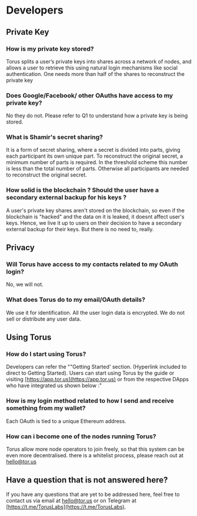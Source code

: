 # Developers

## Private Key

### How is my private key stored?

Torus splits a user’s private keys into shares across a network of nodes, and allows a user to retrieve this using natural login mechanisms like social authentication. One needs more than half of the shares to reconstruct the private key

### Does Google/Facebook/ other OAuths have access to my private key?

No they do not. Please refer to Q1 to understand how a private key is being stored.

### What is Shamir's secret sharing?

It is a form of secret sharing, where a secret is divided into parts, giving each participant its own unique part. To reconstruct the original secret, a minimum number of parts is required. In the threshold scheme this number is less than the total number of parts. Otherwise all participants are needed to reconstruct the original secret.

### How solid is the blockchain ? Should the user have a secondary external backup for his keys ?

A user's private key shares aren't stored on the blockchain, so even if the blockchain is "hacked" and the data on it is leaked, it doesnt affect user's keys. Hence, we live it up to users on their decision to have a secondary external backup for their keys. But there is no need to, really.

## Privacy

### Will Torus have access to my contacts related to my OAuth login?

No, we will not.

### What does Torus do to my email/OAuth details?

We use it for identification. All the user login data is encrypted. We do not sell or distribute any user data.

## Using Torus

### How do I start using Torus?

Developers can refer the ""Getting Started' section. \(Hyperlink included to direct to Getting Started\). Users can start using Torus by the guide or visiting [https://app.tor.us](https://app.tor.us) or from the respective DApps who have integrated us shown below :"

### How is my login method related to how I send and receive something from my wallet?

Each OAuth is tied to a unique Ethereum address.

### How can i become one of the nodes running Torus?

Torus allow more node operators to join freely, so that this system can be even more decentralised. there is a whitelist process, please reach out at hello@tor.us

## Have a question that is not answered here?

If you have any questions that are yet to be addressed here, feel free to contact us via email at hello@tor.us or on Telegram at [https://t.me/TorusLabs](https://t.me/TorusLabs).


